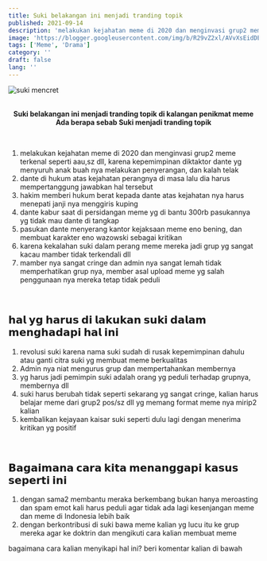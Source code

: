 ```yaml
---
title: Suki belakangan ini menjadi tranding topik
published: 2021-09-14
description: 'melakukan kejahatan meme di 2020 dan menginvasi grup2 meme terkenal seperti aau,sz dll'
image: 'https://blogger.googleusercontent.com/img/b/R29vZ2xl/AVvXsEidDEos3vwdABpO4XRZcJgGcNaNHT7jlREdxPGGjZx5iCCkcJO-yvvqCqiq4BbBsZJkEbQ5NRRdkpJxYFS40uAG9T7O-_r-XKia2rgzCDqejCEEfTH5UmK0-5bm6LTjyh5PfSIMSiKw0jDhmzr6h75TICDoNAVYA2BePenJczs_bL51KyeJlz23tXE9cGI/s1600/image.png'
tags: ['Meme', 'Drama']
category: ''
draft: false 
lang: ''
---
```



<img alt="suki mencret" class="lazy full" src="https://blogger.googleusercontent.com/img/b/R29vZ2xl/AVvXsEjERPCBO0WWnDit58KzHDeK8wgZIc4rdgjCOvNApmaJoEFAiNUqDs_VMQC1tQltq36-OSIuKC_9n8qNSE76g9gi_m-kTbxXA2NYx8BBecQVjzRppSRYY2bBGvEd3lrF8wMD--Cx4emBr0EcmOWD5Q0-nca8rCFzvdZig_CXfN7271JyN4zYTCeUKCQ0ENBG/s1600/suki.jpg" />
<br />
<br />

<p style="text-align: center;"><b><span style="font-family: inherit;">
Suki belakangan ini menjadi tranding topik di kalangan penikmat meme 
Ada berapa sebab Suki menjadi tranding topik
</span></b></p>
<br />
<div>
<ol>
<li>melakukan kejahatan meme di 2020 dan menginvasi grup2 meme terkenal seperti aau,sz dll, karena kepemimpinan diktaktor dante yg menyuruh anak buah nya melakukan penyerangan, dan kalah telak</li> 
<li>dante di hukum atas kejahatan perangnya di masa lalu dia harus mempertanggung jawabkan hal tersebut</li>
<li>hakim memberi hukum berat kepada dante atas kejahatan nya harus menepati janji nya menggiris kuping</li>
<li>dante kabur saat di persidangan meme yg di bantu 300rb pasukannya yg tidak mau dante di tangkap </li>
<li>pasukan dante menyerang kantor kejaksaan meme eno bening, dan membuat karakter eno wazowski sebagai kritikan</li>
<li>karena kekalahan suki dalam perang meme mereka jadi grup yg sangat kacau mamber tidak terkendali dll</li>
<li>mamber nya sangat cringe dan admin nya sangat lemah tidak memperhatikan grup nya, member asal upload meme yg salah penggunaan nya mereka tetap tidak peduli</li>
</ol>
</div>
<br />

<h2>𝗵𝗮𝗹 𝘆𝗴 𝗵𝗮𝗿𝘂𝘀 𝗱𝗶 𝗹𝗮𝗸𝘂𝗸𝗮𝗻 𝘀𝘂𝗸𝗶 𝗱𝗮𝗹𝗮𝗺 𝗺𝗲𝗻𝗴𝗵𝗮𝗱𝗮𝗽𝗶 𝗵𝗮𝗹 𝗶𝗻𝗶</h2>
<div>
<ol>
<li>revolusi suki karena nama suki sudah di rusak kepemimpinan dahulu atau ganti citra suki yg membuat meme berkualitas</li>
<li>Admin nya niat mengurus grup dan mempertahankan membernya</li>
<li>yg harus jadi pemimpin suki adalah orang yg peduli terhadap grupnya, membernya dll</li>
<li>suki harus berubah tidak seperti sekarang yg sangat cringe, kalian harus belajar meme dari grup2 pos/sz dll yg memang format meme nya mirip2 kalian</li>
<li>kembalikan kejayaan kaisar suki seperti dulu lagi dengan menerima kritikan yg positif</li>
</ol> 
</div>
<br />

<h2>𝗕𝗮𝗴𝗮𝗶𝗺𝗮𝗻𝗮 𝗰𝗮𝗿𝗮 𝗸𝗶𝘁𝗮 𝗺𝗲𝗻𝗮𝗻𝗴𝗴𝗮𝗽𝗶 𝗸𝗮𝘀𝘂𝘀 𝘀𝗲𝗽𝗲𝗿𝘁𝗶 𝗶𝗻𝗶</h2>
<div>
<ol>
<li>dengan sama2 membantu meraka berkembang bukan hanya meroasting dan spam emot kali harus peduli agar tidak ada lagi kesenjangan meme dan meme di Indonesia lebih baik</li>
<li>dengan berkontribusi di suki bawa meme kalian yg lucu itu ke grup mereka agar ke doktrin dan mengikuti cara kalian membuat meme</li>
</ol>
<p>
bagaimana cara kalian menyikapi hal ini?
    beri komentar kalian di bawah</p>
</div>